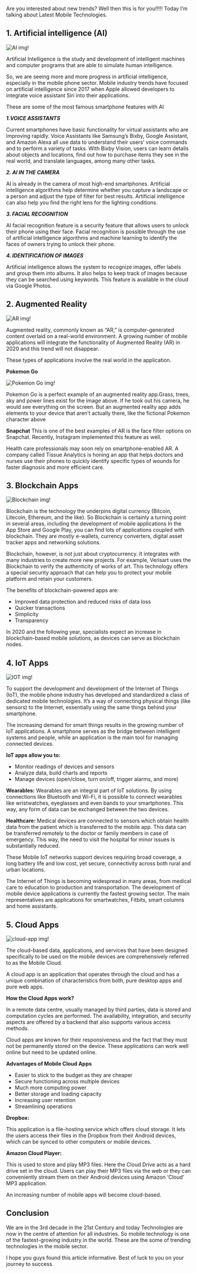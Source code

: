 Are you interested about new trends? 
Well then this is for you!!!!!
Today I’m talking about Latest Mobile Technologies.

## 1. Artificial intelligence (AI)

![AI img!](/assets/images/AI.jpeg)

Artificial Intelligence is the study and development of intelligent machines and computer programs that are able to simulate human intelligence. 

So, we are seeing more and more progress in artificial intelligence, especially in the mobile phone sector. 
Mobile industry trends have focused on artificial intelligence since 2017 when Apple allowed developers to integrate voice assistant Siri into their applications.

These are some of the most famous smartphone features with AI

***1.VOICE ASSISTANTS***

Current smartphones have basic functionality for virtual assistants who are improving rapidly. Voice Assistants like Samsung’s Bixby, Google Assistant, and Amazon Alexa all use data to understand their users’ voice commands and to perform a variety of tasks. With Bixby Vision, users can learn details about objects and locations, find out how to purchase items they see in the real world, and translate languages, among many other tasks.

***2. AI IN THE CAMERA***

AI is already in the camera of most high-end smartphones. Artificial intelligence algorithms help determine whether you capture a landscape or a person and adjust the type of filter for best results. Artificial intelligence can also help you find the right lens for the lighting conditions.

***3. FACIAL RECOGNITION***

AI facial recognition feature is a security feature that allows users to unlock their phone using their face. Facial recognition is possible through the use of artificial intelligence algorithms and machine learning to identify the faces of owners trying to unlock their phone.

***4. IDENTIFICATION OF IMAGES***

Artificial intelligence allows the system to recognize images, offer labels and group them into albums. It also helps to keep track of images because they can be searched using keywords. This feature is available in the cloud via Google Photos.

## 2. Augmented Reality

![AR img!](/assets/images/ar.jpeg)

Augmented reality, commonly known as “AR,” is computer-generated content overlaid on a real-world environment. A growing number of mobile applications will integrate the functionality of Augmented Reality (AR) in 2020 and this trend will not disappear.

These types of applications involve the real world in the application.

**Pokemon Go**

![Pokemon Go img!](/assets/images/pockeyman.jpeg)

Pokemon Go is a perfect example of an augmented reality app.Grass, trees, sky and power lines exist for the image above. If he took out his camera, he would see everything on the screen. But an augmented reality app adds elements to your device that aren’t actually there, like the fictional Pokemon character above

**Snapchat**
This is one of the best examples of AR is the face filter options on Snapchat. Recently, Instagram implemented this feature as well.

Health care professionals may soon rely on smartphone-enabled AR. A company called Tissue Analytics is honing an app that helps doctors and nurses use their phones to quickly identify specific types of wounds for faster diagnosis and more efficient care.

## 3. Blockchain Apps

![Blockchain img!](/assets/images/bc.jpeg)

Blockchain is the technology the underpins digital currency (Bitcoin, Litecoin, Ethereum, and the like). So Blockchain is certainly a turning point in several areas, including the development of mobile applications
In the App Store and Google Play, you can find lots of applications coupled with blockchain. They are mostly e-wallets, currency converters, digital asset tracker apps and networking solutions.

Blockchain, however, is not just about cryptocurrency. It integrates with many industries to create more new projects. For example, Verisart uses the Blockchain to verify the authenticity of works of art.
This technology offers a special security approach that can help you to protect your mobile platform and retain your customers.

The benefits of blockchain-powered apps are:

- Improved data protection and reduced risks of data loss
- Quicker transactions
- Simplicity
- Transparency

In 2020 and the following year, specialists expect an increase in blockchain-based mobile solutions, as devices can serve as blockchain nodes.

## 4. IoT Apps

![IOT img!](/assets/images/iot.jpeg)

To support the development and development of the Internet of Things (IoT), the mobile phone industry has developed and standardized a class of dedicated mobile technologies. It’s a way of connecting physical things (like sensors) to the Internet, essentially using the same things behind your smartphone.

The increasing demand for smart things results in the growing number of IoT applications. A smartphone serves as the bridge between intelligent systems and people, while an application is the main tool for managing connected devices.

**IoT apps allow you to:**

* Monitor readings of devices and sensors
* Analyze data, build charts and reports
* Manage devices (open/close, turn on/off, trigger alarms, and more)

**Wearables:** Wearables are an integral part of IoT solutions. By using connections like Bluetooth and Wi-Fi, it is possible to connect wearables like wristwatches, eyeglasses and even bands to your smartphones. This way, any form of data can be exchanged between the two devices.

**Healthcare:**  Medical devices are connected to sensors which obtain health data from the patient which is transferred to the mobile app. This data can be transferred remotely to the doctor or family members in case of emergency. This way, the need to visit the hospital for minor issues is substantially reduced. </p>

These Mobile IoT networks support devices requiring broad coverage, a long battery life and low cost, yet secure, connectivity across both rural and urban locations.

The Internet of Things is becoming widespread in many areas, from medical care to education to production and transportation. The development of mobile device applications is currently the fastest growing sector. The main representatives are applications for smartwatches, Fitbits, smart columns and home assistants.

## 5. Cloud Apps

![cloud-app img!](/assets/images/cloud-app.jpeg)

The cloud-based data, applications, and services that have been designed specifically to be used on the mobile devices are comprehensively referred to as the Mobile Cloud.

A cloud app is an application that operates through the cloud and has a unique combination of characteristics from both, pure desktop apps and pure web apps.

**How the Cloud Apps work?**

In a remote data centre, usually managed by third parties, data is stored and computation cycles are performed. The availability, integration, and security aspects are offered by a backend that also supports various access methods.

Cloud apps are known for their responsiveness and the fact that they must not be permanently stored on the device. These applications can work well online but need to be updated online.

**Advantages of Mobile Cloud Apps**

- Easier to stick to the budget as they are cheaper
- Secure functioning across multiple devices
- Much more computing power
- Better storage and loading capacity
- Increasing user retention
- Streamlining operations

**Dropbox:** 

This application is a file-hosting service which offers cloud storage. It lets the users access their files in the Dropbox from their Android devices, which can be synced to other computers or mobile devices.

**Amazon Cloud Player:** 

This is used to store and play MP3 files. Here the Cloud Drive acts as a hard drive set in the cloud. Users can play their MP3 files via the web or they can conveniently stream them on their Android devices using Amazon ‘Cloud’ MP3 application.

An increasing number of mobile apps will become cloud-based.

## Conclusion

We are in the 3rd decade in the 21st Century and today Technologies are now in the centre of attention for all industries. So mobile technology is one of the fastest-growing industry in the world. These are the some of trending technologies in the mobile sector.

I hope you guys found this article informative. Best of luck to you on your journey to success. 

